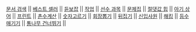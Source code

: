 [문서 검색](https://www.acmicpc.net/problem/1543)   ||
[베스트 셀러](https://www.acmicpc.net/problem/1302)   ||
[듣보잡](https://www.acmicpc.net/problem/1764)   ||
[작업](https://www.acmicpc.net/problem/2056)   ||
[선수 과목](https://www.acmicpc.net/problem/14567)   ||
[문제집](https://www.acmicpc.net/problem/1766)   ||
[절댓값 힙](https://www.acmicpc.net/problem/11286)   ||
[아기 상어](https://www.acmicpc.net/problem/16236)   ||
[프린트](https://www.acmicpc.net/problem/1966)   ||
[촌수계산](https://www.acmicpc.net/problem/2644)   ||
[숫자고르기](https://www.acmicpc.net/problem/2668)   ||
[회장뽑기](https://www.acmicpc.net/problem/2660)   ||
[뒤집기](https://www.acmicpc.net/problem/1439)   ||
[신입사원](https://www.acmicpc.net/problem/1946)   ||
[해킹](https://www.acmicpc.net/problem/10282)   ||
[등수 매기기](https://www.acmicpc.net/problem/2012)   ||
[통나무 건너뛰기](https://www.acmicpc.net/problem/11497)   ||
